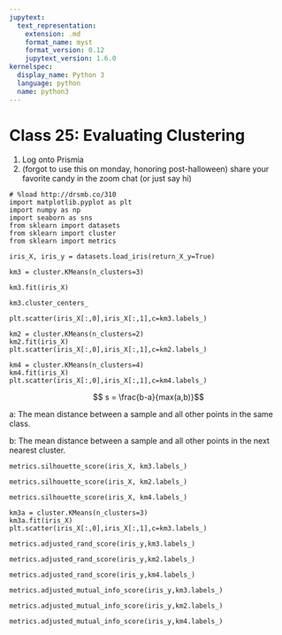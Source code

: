 ```yaml
---
jupytext:
  text_representation:
    extension: .md
    format_name: myst
    format_version: 0.12
    jupytext_version: 1.6.0
kernelspec:
  display_name: Python 3
  language: python
  name: python3
---
```


# Class 25: Evaluating Clustering

1. Log onto Prismia
1. (forgot to use this on monday, honoring post-halloween) share your favorite candy in the zoom chat (or just say hi)

```{code-cell} ipython3
# %load http://drsmb.co/310
import matplotlib.pyplot as plt
import numpy as np
import seaborn as sns
from sklearn import datasets
from sklearn import cluster
from sklearn import metrics
```

```{code-cell} ipython3
iris_X, iris_y = datasets.load_iris(return_X_y=True)
```

```{code-cell} ipython3
km3 = cluster.KMeans(n_clusters=3)
```

```{code-cell} ipython3
km3.fit(iris_X)
```

```{code-cell} ipython3
km3.cluster_centers_
```

```{code-cell} ipython3
plt.scatter(iris_X[:,0],iris_X[:,1],c=km3.labels_)
```

```{code-cell} ipython3
km2 = cluster.KMeans(n_clusters=2)
km2.fit(iris_X)
plt.scatter(iris_X[:,0],iris_X[:,1],c=km2.labels_)
```

```{code-cell} ipython3
km4 = cluster.KMeans(n_clusters=4)
km4.fit(iris_X)
plt.scatter(iris_X[:,0],iris_X[:,1],c=km4.labels_)
```

$$ s = \frac{b-a}{max(a,b)}$$

a: The mean distance between a sample and all other points in the same class.

b: The mean distance between a sample and all other points in the next nearest cluster.

```{code-cell} ipython3
metrics.silhouette_score(iris_X, km3.labels_)
```

```{code-cell} ipython3
metrics.silhouette_score(iris_X, km2.labels_)
```

```{code-cell} ipython3
metrics.silhouette_score(iris_X, km4.labels_)
```

```{code-cell} ipython3
km3a = cluster.KMeans(n_clusters=3)
km3a.fit(iris_X)
plt.scatter(iris_X[:,0],iris_X[:,1],c=km3.labels_)
```

```{code-cell} ipython3
metrics.adjusted_rand_score(iris_y,km3.labels_)
```

```{code-cell} ipython3
metrics.adjusted_rand_score(iris_y,km2.labels_)
```

```{code-cell} ipython3
metrics.adjusted_rand_score(iris_y,km4.labels_)
```

```{code-cell} ipython3
metrics.adjusted_mutual_info_score(iris_y,km3.labels_)
```

```{code-cell} ipython3
metrics.adjusted_mutual_info_score(iris_y,km2.labels_)
```

```{code-cell} ipython3
metrics.adjusted_mutual_info_score(iris_y,km4.labels_)
```

```{code-cell} ipython3

```

